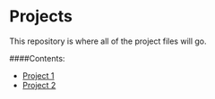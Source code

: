 Projects
====
This repository is where all of the project files will go.

####Contents:

* [Project 1](https://github.com/mrmittag/Introduction-to-Programing/tree/master/Projects/project_1)
* [Project 2](https://github.com/mrmittag/Introduction-to-Programing/tree/master/Projects/project_2)
